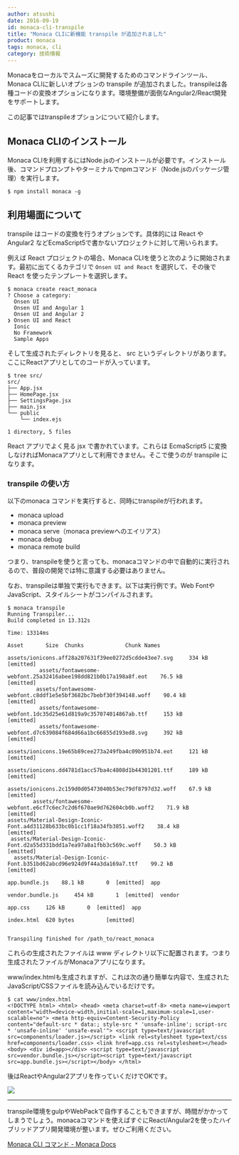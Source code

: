 ```yaml
---
author: atsushi
date: 2016-09-19
id: monaca-cli-transpile
title: "Monaca CLIに新機能 transpile が追加されました"
product: monaca
tags: monaca, cli
category: 技術情報
---
```


Monacaをローカルでスムーズに開発するためのコマンドラインツール、Monaca CLIに新しいオプションの transpile が追加されました。transpileは各種コードの変換オプションになります。環境整備が面倒なAngular2/React開発をサポートします。

この記事ではtranspileオプションについて紹介します。

## Monaca CLIのインストール

Monaca CLIを利用するにはNode.jsのインストールが必要です。インストール後、コマンドプロンプトやターミナルでnpmコマンド（Node.jsのパッケージ管理）を実行します。

```
$ npm install monaca -g
```

## 利用場面について

transpile はコードの変換を行うオプションです。具体的には React や Angular2 などEcmaScript5で書かないプロジェクトに対して用いられます。

例えば React プロジェクトの場合、Monaca CLIを使うと次のように開始されます。最初に出てくるカテゴリで `Onsen UI and React` を選択して、その後で React を使ったテンプレートを選択します。

```
$ monaca create react_monaca
? Choose a category: 
  Onsen UI 
  Onsen UI and Angular 1 
  Onsen UI and Angular 2 
❯ Onsen UI and React 
  Ionic 
  No Framework 
  Sample Apps 
```

そして生成されたディレクトリを見ると、 src というディレクトリがあります。ここにReactアプリとしてのコードが入っています。

```
$ tree src/
src/
├── App.jsx
├── HomePage.jsx
├── SettingsPage.jsx
├── main.jsx
└── public
    └── index.ejs

1 directory, 5 files
```

React アプリでよく見る jsx で書かれています。これらは EcmaScript5 に変換しなければMonacaアプリとして利用できません。そこで使うのが transpile になります。

### transpile の使い方

以下のmonaca コマンドを実行すると、同時にtranspileが行われます。

- monaca upload
- monaca preview
- monaca serve（monaca previewへのエイリアス）
- monaca debug
- monaca remote build

つまり、transpileを使うと言っても、monacaコマンドの中で自動的に実行されるので、普段の開発では特に意識する必要はありません。

なお、transpileは単独で実行もできます。以下は実行例です。Web FontやJavaScript、スタイルシートがコンパイルされます。

```
$ monaca transpile
Running Transpiler...
Build completed in 13.312s

Time: 13314ms
                                                                    Asset       Size  Chunks             Chunk Names
                     assets/ionicons.aff28a207631f39ee0272d5cdde43ee7.svg     334 kB          [emitted]  
          assets/fontawesome-webfont.25a32416abee198dd821b0b17a198a8f.eot    76.5 kB          [emitted]  
         assets/fontawesome-webfont.c8ddf1e5e5bf3682bc7bebf30f394148.woff    90.4 kB          [emitted]  
          assets/fontawesome-webfont.1dc35d25e61d819a9c357074014867ab.ttf     153 kB          [emitted]  
          assets/fontawesome-webfont.d7c639084f684d66a1bc66855d193ed8.svg     392 kB          [emitted]  
                     assets/ionicons.19e65b89cee273a249fba4c09b951b74.eot     121 kB          [emitted]  
                     assets/ionicons.dd4781d1acc57ba4c4808d1b44301201.ttf     189 kB          [emitted]  
                    assets/ionicons.2c159d0d05473040b53ec79df8797d32.woff    67.9 kB          [emitted]  
        assets/fontawesome-webfont.e6cf7c6ec7c2d6f670ae9d762604cb0b.woff2    71.9 kB          [emitted]  
assets/Material-Design-Iconic-Font.a4d31128b633bc0b1cc1f18a34fb3851.woff2    38.4 kB          [emitted]  
 assets/Material-Design-Iconic-Font.d2a55d331bdd1a7ea97a8a1fbb3c569c.woff    50.3 kB          [emitted]  
  assets/Material-Design-Iconic-Font.b351bd62abcd96e924d9f44a3da169a7.ttf    99.2 kB          [emitted]  
                                                            app.bundle.js    88.1 kB       0  [emitted]  app
                                                         vendor.bundle.js     454 kB       1  [emitted]  vendor
                                                                  app.css     126 kB       0  [emitted]  app
                                                               index.html  620 bytes          [emitted]  


Transpiling finished for /path_to/react_monaca
```

これらの生成されたファイルは www ディレクトリ以下に配置されます。つまり生成されたファイルがMonacaアプリになります。

www/index.htmlも生成されますが、これは次の通り簡単な内容で、生成されたJavaScript/CSSファイルを読み込んでいるだけです。

```
$ cat www/index.html 
<!DOCTYPE html> <html> <head> <meta charset=utf-8> <meta name=viewport content="width=device-width,initial-scale=1,maximum-scale=1,user-scalable=no"> <meta http-equiv=Content-Security-Policy content="default-src * data:; style-src * 'unsafe-inline'; script-src * 'unsafe-inline' 'unsafe-eval'"> <script type=text/javascript src=components/loader.js></script> <link rel=stylesheet type=text/css href=components/loader.css> <link href=app.css rel=stylesheet></head> <body> <div id=app></div> <script type=text/javascript src=vendor.bundle.js></script><script type=text/javascript src=app.bundle.js></script></body> </html>
```

後はReactやAngular2アプリを作っていくだけでOKです。

![](/blog/content/images/2016/Sep/monaca-react-preview.png)

----

transpile環境をgulpやWebPackで自作することもできますが、時間がかかってしまうでしょう。monacaコマンドを使えばすぐにReact/Angular2を使ったハイブリッドアプリ開発環境が整います。ぜひご利用ください。

[Monaca CLI コマンド - Monaca Docs](https://docs.monaca.io/ja/manual/development/monaca_cli/cli_commands/#monaca-transpile)
